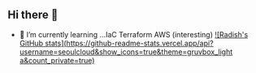 ## Hi there 👋
- 🌱 I’m currently learning ...IaC Terraform AWS (interesting)
  [![Radish's GitHub stats](https://github-readme-stats.vercel.app/api?username=seoulcloud&show_icons=true&theme=gruvbox_light a&count_private=true)](https://github.com/seoulcloud/github-readme-stats)

<!-- 출처: https://min-0.tistory.com/entry/Git-Github-Profile-깃허브-꾸미기-줄여서-깃꾸-ㅋㅋ [min-0's  Growth Diary:티스토리] -->
<!--
**seoulcloud/seoulcloud** is a ✨ _special_ ✨ repository because its `README.md` (this file) appears on your GitHub profile.

Here are some ideas to get you started:

- 🔭 I’m currently working on ...
- 🌱 I’m currently learning ...
- 👯 I’m looking to collaborate on ...
- 🤔 I’m looking for help with ...
- 💬 Ask me about ...
- 📫 How to reach me: ...
- 😄 Pronouns: ...
- ⚡ Fun fact: ...
-->

